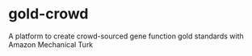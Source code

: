 # gold-crowd
A platform to create crowd-sourced gene function gold standards with Amazon Mechanical Turk
